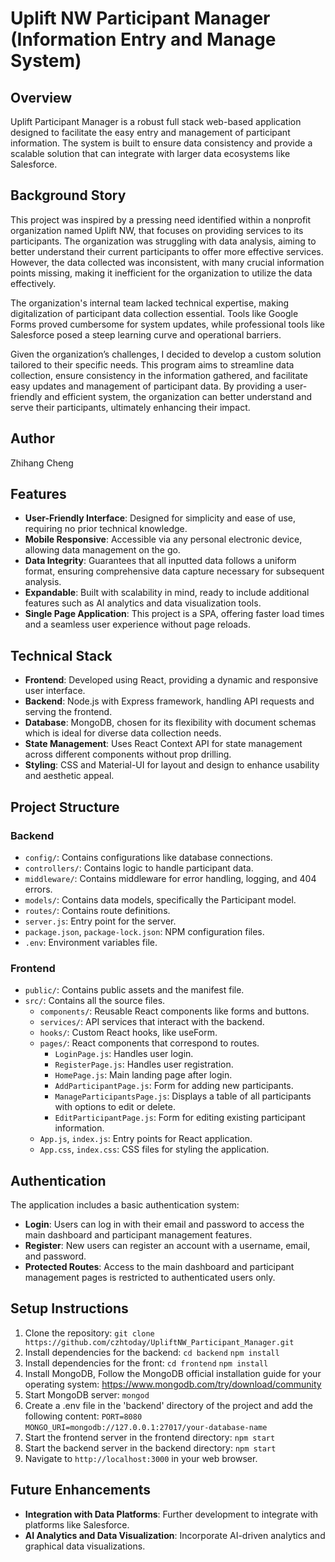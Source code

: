 # Uplift NW Participant Manager (Information Entry and Manage System)

## Overview

Uplift Participant Manager is a robust full stack web-based application designed to facilitate the easy entry and management of participant information. The system is built to ensure data consistency and provide a scalable solution that can integrate with larger data ecosystems like Salesforce.

## Background Story

This project was inspired by a pressing need identified within a nonprofit organization named Uplift NW, that focuses on providing services to its participants. The organization was struggling with data analysis, aiming to better understand their current participants to offer more effective services. However, the data collected was inconsistent, with many crucial information points missing, making it inefficient for the organization to utilize the data effectively.

The organization's internal team lacked technical expertise, making digitalization of participant data collection essential. Tools like Google Forms proved cumbersome for system updates, while professional tools like Salesforce posed a steep learning curve and operational barriers.

Given the organization’s challenges, I decided to develop a custom solution tailored to their specific needs. This program aims to streamline data collection, ensure consistency in the information gathered, and facilitate easy updates and management of participant data. By providing a user-friendly and efficient system, the organization can better understand and serve their participants, ultimately enhancing their impact.

## Author

Zhihang Cheng

## Features

- **User-Friendly Interface**: Designed for simplicity and ease of use, requiring no prior technical knowledge.
- **Mobile Responsive**: Accessible via any personal electronic device, allowing data management on the go.
- **Data Integrity**: Guarantees that all inputted data follows a uniform format, ensuring comprehensive data capture necessary for subsequent analysis.
- **Expandable**: Built with scalability in mind, ready to include additional features such as AI analytics and data visualization tools.
- **Single Page Application**: This project is a SPA, offering faster load times and a seamless user experience without page reloads.


## Technical Stack

- **Frontend**: Developed using React, providing a dynamic and responsive user interface.
- **Backend**: Node.js with Express framework, handling API requests and serving the frontend.
- **Database**: MongoDB, chosen for its flexibility with document schemas which is ideal for diverse data collection needs.
- **State Management**: Uses React Context API for state management across different components without prop drilling.
- **Styling**: CSS and Material-UI for layout and design to enhance usability and aesthetic appeal.

## Project Structure

### Backend
- `config/`: Contains configurations like database connections.
- `controllers/`: Contains logic to handle participant data.
- `middleware/`: Contains middleware for error handling, logging, and 404 errors.
- `models/`: Contains data models, specifically the Participant model.
- `routes/`: Contains route definitions.
- `server.js`: Entry point for the server.
- `package.json`, `package-lock.json`: NPM configuration files.
- `.env`: Environment variables file.

### Frontend
- `public/`: Contains public assets and the manifest file.
- `src/`: Contains all the source files.
  - `components/`: Reusable React components like forms and buttons.
  - `services/`: API services that interact with the backend.
  - `hooks/`: Custom React hooks, like useForm.
  - `pages/`: React components that correspond to routes.
    - `LoginPage.js`: Handles user login.
    - `RegisterPage.js`: Handles user registration.
    - `HomePage.js`: Main landing page after login.
    - `AddParticipantPage.js`: Form for adding new participants.
    - `ManageParticipantsPage.js`: Displays a table of all participants with options to edit or delete.
    - `EditParticipantPage.js`: Form for editing existing participant information.
  - `App.js`, `index.js`: Entry points for React application.
  - `App.css`, `index.css`: CSS files for styling the application.

## Authentication
The application includes a basic authentication system:
- **Login**: Users can log in with their email and password to access the main dashboard and participant management features.
- **Register**: New users can register an account with a username, email, and password.
- **Protected Routes**: Access to the main dashboard and participant management pages is restricted to authenticated users only.

## Setup Instructions
  1. Clone the repository: `git clone https://github.com/czhtoday/UpliftNW_Participant_Manager.git`
  2. Install dependencies for the backend: 
    `cd backend`
    `npm install`
  3. Install dependencies for the front: 
    `cd frontend`
    `npm install`
  4. Install MongoDB, Follow the MongoDB official installation guide for your operating system: https://www.mongodb.com/try/download/community
  5. Start MongoDB server: `mongod`
  6. Create a .env file in the 'backend' directory of the project and add the following content:
    `PORT=8080`
    `MONGO_URI=mongodb://127.0.0.1:27017/your-database-name`
  7. Start the frontend server in the frontend directory: `npm start`
  8. Start the backend server in the backend directory: `npm start`
  9. Navigate to `http://localhost:3000` in your web browser.

## Future Enhancements

- **Integration with Data Platforms**: Further development to integrate with platforms like Salesforce.
- **AI Analytics and Data Visualization**: Incorporate AI-driven analytics and graphical data visualizations.